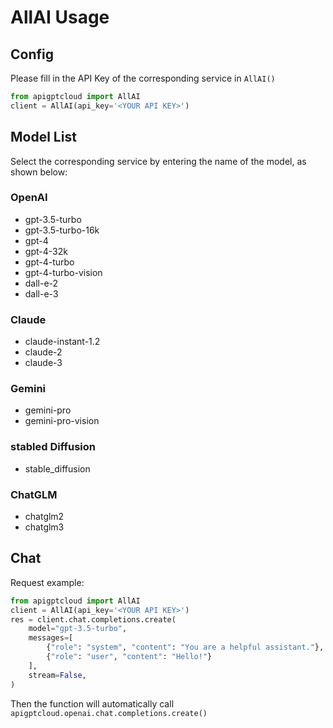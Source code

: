 # AllAI Usage

## Config
Please fill in the API Key of the corresponding service in `AllAI()`
```python
from apigptcloud import AllAI
client = AllAI(api_key='<YOUR API KEY>')
```

## Model List
Select the corresponding service by entering the name of the model, as shown below:
### OpenAI
- gpt-3.5-turbo
- gpt-3.5-turbo-16k
- gpt-4
- gpt-4-32k
- gpt-4-turbo
- gpt-4-turbo-vision
- dall-e-2
- dall-e-3

### Claude
- claude-instant-1.2
- claude-2
- claude-3

### Gemini
- gemini-pro
- gemini-pro-vision

### stabled Diffusion
- stable_diffusion

### ChatGLM
- chatglm2
- chatglm3

## Chat
Request example:
```python
from apigptcloud import AllAI
client = AllAI(api_key='<YOUR API KEY>')
res = client.chat.completions.create(
    model="gpt-3.5-turbo",
    messages=[
        {"role": "system", "content": "You are a helpful assistant."},
        {"role": "user", "content": "Hello!"}
    ],
    stream=False,
)
```
Then the function will automatically call `apigptcloud.openai.chat.completions.create()`
